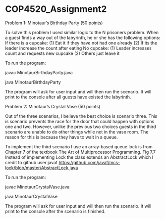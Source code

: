 # COP4520_Assignment2
Problem 1: Minotaur’s Birthday Party (50 points)

To solve this problem I used similar logic to the N prisoners problem. When a guest finds a way out of the labyrinth, he or she has the following options:
If there is a cupcake:
(1) Eat it if they have not had one already
(2) If its the leader increase the count after eating
No cupcake:
(1) Leader increases count and requests new cupcake
(2) Others just leave it

To run the program:

javac MinotaurBirthdayParty.java

java MinotaurBirthdayParty

The program will ask for user input and will then run the scenario. It will print to the console after all guests have existed the labyrinth.
  
 
 
 
 
Problem 2: Minotaur’s Crystal Vase (50 points)

Out of the three scenarios, I believe the best choice is scenario three. This is scenario prevents the race for the door that could happen with options one and two. However, unlike the previous two choices guests in the third scenario are unable to do other things while not in the vase room. The reason for this is because they have to wait in a queue.

To implement the third scenario I use an array-based queue lock is from Chapter 7 of the textbook The Art of Multiprocessor Programming. Fig 7.7
Instead of implementing Lock the class extends an AbstractLock which I credit to github user javaf https://github.com/javaf/mcs-lock/blob/master/AbstractLock.java

To run the program:

javac MinotaurCrystalVase.java

java  MinotaurCrystalVase

The program will ask for user input and will then run the scenario. It will print to the console after the scenario is finished.
